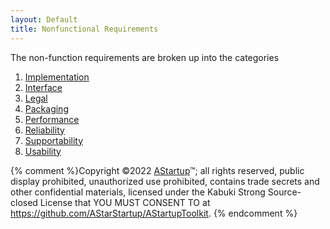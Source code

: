 ```yaml
---
layout: Default
title: Nonfunctional Requirements
---
```


The non-function requirements are broken up into the categories 

1. [Implementation](./Implementation)
1. [Interface](./Interface)
1. [Legal](./Legal)
1. [Packaging](./Packaging)
1. [Performance](./Performance)
1. [Reliability](./Reliability)
1. [Supportability](./Supportability)
1. [Usability](./Usability)

{% comment %}Copyright ©2022 [AStartup](https://astartup.net)™; all rights reserved, public display prohibited, unauthorized use prohibited, contains trade secrets and other confidential materials, licensed under the Kabuki Strong Source-closed License that YOU MUST CONSENT TO at <https://github.com/AStarStartup/AStartupToolkit>. {% endcomment %}
